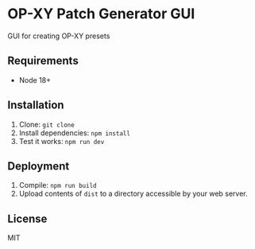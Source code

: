 OP-XY Patch Generator GUI
=========================

GUI for creating OP-XY presets

Requirements
------------

 * Node 18+

Installation
------------

1. Clone: `git clone `
2. Install dependencies: `npm install`
3. Test it works: `npm run dev`

Deployment
----------

1. Compile: `npm run build`
2. Upload contents of `dist` to a directory accessible by your web server.

License
-------

MIT

